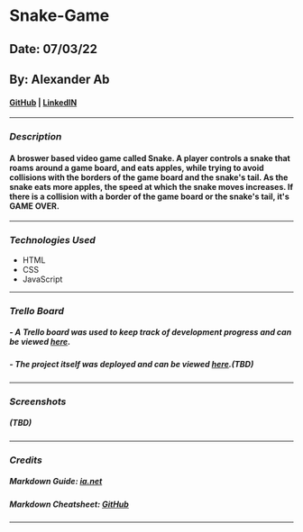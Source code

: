 # Snake-Game

## Date: 07/03/22

## By: Alexander Ab

#### [GitHub](https://github.com/Arkeda221) | [LinkedIN](https://www.linkedin.com/in/alexander-ab-831b01182/)

---

### **_Description_**

#### A broswer based video game called Snake. A player controls a snake that roams around a game board, and eats apples, while trying to avoid collisions with the borders of the game board and the snake's tail. As the snake eats more apples, the speed at which the snake moves increases. If there is a collision with a border of the game board or the snake's tail, it's GAME OVER.

---

### **_Technologies Used_**

- HTML
- CSS
- JavaScript

---

### **_Trello Board_**

##### - A Trello board was used to keep track of development progress and can be viewed [here](https://trello.com/b/nvUWxu45/unit-1-project-snake-game).

##### - The project itself was deployed and can be viewed [here](URL).(TBD)

---

### **_Screenshots_**

##### (TBD)

---

### **_Credits_**

##### Markdown Guide: [ia.net](https://ia.net/writer/support/general/markdown-guide)

##### Markdown Cheatsheet: [GitHub](https://guides.github.com/pdfs/markdown-cheatsheet-online.pdf)

---
